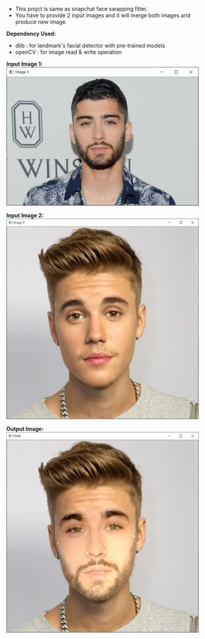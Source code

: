 - This projct is same as snapchat face swapping filter. 
- You have to provide 2 input images and it will merge both images and produce new image.

<b>Dependency Used:</b>
- dlib : for landmark's facial detector with pre-trained models
- openCV : for image read & write operation

<b>Input Image 1:</b>
<img src="Output1.JPG"/>

<b>Input Image 2:</b>
<img src="Output2.JPG"/>

<b>Output Image:</b>
<img src="Final Output.JPG"/>
